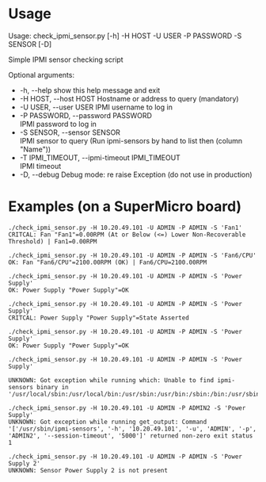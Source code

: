 # Usage

Usage: check_ipmi_sensor.py [-h] -H HOST -U USER -P PASSWORD -S SENSOR [-D]

Simple IPMI sensor checking script

Optional arguments:
*  -h, --help            show this help message and exit
*  -H HOST, --host HOST  Hostname or address to query (mandatory)
*  -U USER, --user USER  IPMI username to log in
*  -P PASSWORD, --password PASSWORD  
                         IPMI password to log in
*  -S SENSOR, --sensor SENSOR  
                         IPMI sensor to query (Run ipmi-sensors by hand to list then (column "Name"))
*  -T IPMI_TIMEOUT, --ipmi-timeout IPMI_TIMEOUT  
                         IPMI timeout
*  -D, --debug           Debug mode: re raise Exception (do not use in production)


# Examples (on a SuperMicro board)

```
./check_ipmi_sensor.py -H 10.20.49.101 -U ADMIN -P ADMIN -S 'Fan1'
CRITCAL: Fan "Fan1"=0.00RPM (At or Below (<=) Lower Non-Recoverable Threshold) | Fan1=0.00RPM

./check_ipmi_sensor.py -H 10.20.49.101 -U ADMIN -P ADMIN -S 'Fan6/CPU'
OK: Fan "Fan6/CPU"=2100.00RPM (OK) | Fan6/CPU=2100.00RPM

./check_ipmi_sensor.py -H 10.20.49.101 -U ADMIN -P ADMIN -S 'Power Supply'
OK: Power Supply "Power Supply"=OK

./check_ipmi_sensor.py -H 10.20.49.101 -U ADMIN -P ADMIN -S 'Power Supply'
CRITCAL: Power Supply "Power Supply"=State Asserted

./check_ipmi_sensor.py -H 10.20.49.101 -U ADMIN -P ADMIN -S 'Power Supply'
OK: Power Supply "Power Supply"=OK

./check_ipmi_sensor.py -H 10.20.49.101 -U ADMIN -P ADMIN -S 'Power Supply'

UNKNOWN: Got exception while running which: Unable to find ipmi-sensors binary in '/usr/local/sbin:/usr/local/bin:/usr/sbin:/usr/bin:/sbin:/bin:/usr/sbin:/sbin:/docker/centreon/volumes/data/git/ipmi'

./check_ipmi_sensor.py -H 10.20.49.101 -U ADMIN -P ADMIN2 -S 'Power Supply' 
UNKNOWN: Got exception while running get_output: Command '['/usr/sbin/ipmi-sensors', '-h', '10.20.49.101', '-u', 'ADMIN', '-p', 'ADMIN2', '--session-timeout', '5000']' returned non-zero exit status 1

./check_ipmi_sensor.py -H 10.20.49.101 -U ADMIN -P ADMIN -S 'Power Supply 2' 
UNKNOWN: Sensor Power Supply 2 is not present
```
